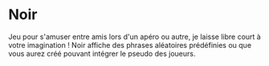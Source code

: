 # Noir

Jeu pour s'amuser entre amis lors d'un apéro ou autre, je laisse libre court à votre imagination !
Noir affiche des phrases aléatoires prédéfinies ou que vous aurez créé pouvant intégrer le pseudo des joueurs.
